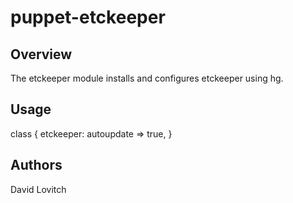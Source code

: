 puppet-etckeeper
================


Overview
--------

The etckeeper module installs and configures etckeeper using hg.

Usage
-----
class { etckeeper:
    autoupdate  => true,
}

Authors
-------
David Lovitch
